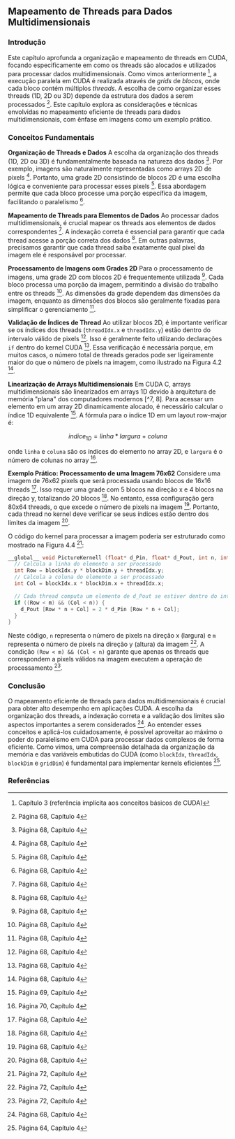 ## Mapeamento de Threads para Dados Multidimensionais

### Introdução
Este capítulo aprofunda a organização e mapeamento de threads em CUDA, focando especificamente em como os threads são alocados e utilizados para processar dados multidimensionais. Como vimos anteriormente [^1], a execução paralela em CUDA é realizada através de *grids* de *blocos*, onde cada bloco contém múltiplos *threads*. A escolha de como organizar esses threads (1D, 2D ou 3D) depende da estrutura dos dados a serem processados [^6]. Este capítulo explora as considerações e técnicas envolvidas no mapeamento eficiente de threads para dados multidimensionais, com ênfase em imagens como um exemplo prático.

### Conceitos Fundamentais

**Organização de Threads e Dados**
A escolha da organização dos threads (1D, 2D ou 3D) é fundamentalmente baseada na natureza dos dados [^6]. Por exemplo, imagens são naturalmente representadas como arrays 2D de pixels [^6]. Portanto, uma grade 2D consistindo de blocos 2D é uma escolha lógica e conveniente para processar esses pixels [^6]. Essa abordagem permite que cada bloco processe uma porção específica da imagem, facilitando o paralelismo [^6].

**Mapeamento de Threads para Elementos de Dados**
Ao processar dados multidimensionais, é crucial mapear os threads aos elementos de dados correspondentes [^6]. A indexação correta é essencial para garantir que cada thread acesse a porção correta dos dados [^6]. Em outras palavras, precisamos garantir que cada thread saiba exatamente qual pixel da imagem ele é responsável por processar.

**Processamento de Imagens com Grades 2D**
Para o processamento de imagens, uma grade 2D com blocos 2D é frequentemente utilizada [^6]. Cada bloco processa uma porção da imagem, permitindo a divisão do trabalho entre os threads [^6]. As dimensões da grade dependem das dimensões da imagem, enquanto as dimensões dos blocos são geralmente fixadas para simplificar o gerenciamento [^6].

**Validação de Índices de Thread**
Ao utilizar blocos 2D, é importante verificar se os índices dos threads (`threadIdx.x` e `threadIdx.y`) estão dentro do intervalo válido de pixels [^6]. Isso é geralmente feito utilizando declarações `if` dentro do kernel CUDA [^6]. Essa verificação é necessária porque, em muitos casos, o número total de threads gerados pode ser ligeiramente maior do que o número de pixels na imagem, como ilustrado na Figura 4.2 [^6].

**Linearização de Arrays Multidimensionais**
Em CUDA C, arrays multidimensionais são linearizados em arrays 1D devido à arquitetura de memória "plana" dos computadores modernos [^7, 8]. Para acessar um elemento em um array 2D dinamicamente alocado, é necessário calcular o índice 1D equivalente [^7]. A fórmula para o índice 1D em um layout row-major é:

$$indice_{1D} = linha * largura + coluna$$

onde `linha` e `coluna` são os índices do elemento no array 2D, e `largura` é o número de colunas no array [^8].

**Exemplo Prático: Processamento de uma Imagem 76x62**
Considere uma imagem de 76x62 pixels que será processada usando blocos de 16x16 threads [^6]. Isso requer uma grade com 5 blocos na direção x e 4 blocos na direção y, totalizando 20 blocos [^6]. No entanto, essa configuração gera 80x64 threads, o que excede o número de pixels na imagem [^6]. Portanto, cada thread no kernel deve verificar se seus índices estão dentro dos limites da imagem [^6].

O código do kernel para processar a imagem poderia ser estruturado como mostrado na Figura 4.4 [^10]:

```c++
__global__ void PictureKernell (float* d_Pin, float* d_Pout, int n, int m) {
  // Calcula a linha do elemento a ser processado
  int Row = blockIdx.y * blockDim.y + threadIdx.y;
  // Calcula a coluna do elemento a ser processado
  int Col = blockIdx.x * blockDim.x + threadIdx.x;

  // Cada thread computa um elemento de d_Pout se estiver dentro do intervalo
  if ((Row < m) && (Col < n)) {
    d_Pout [Row * n + Col] = 2 * d_Pin [Row * n + Col];
  }
}
```
Neste código, `n` representa o número de pixels na direção x (largura) e `m` representa o número de pixels na direção y (altura) da imagem [^10]. A condição `(Row < m) && (Col < n)` garante que apenas os threads que correspondem a pixels válidos na imagem executem a operação de processamento [^10].

### Conclusão
O mapeamento eficiente de threads para dados multidimensionais é crucial para obter alto desempenho em aplicações CUDA. A escolha da organização dos threads, a indexação correta e a validação dos limites são aspectos importantes a serem considerados [^6]. Ao entender esses conceitos e aplicá-los cuidadosamente, é possível aproveitar ao máximo o poder do paralelismo em CUDA para processar dados complexos de forma eficiente. Como vimos, uma compreensão detalhada da organização da memória e das variáveis embutidas do CUDA (como `blockIdx`, `threadIdx`, `blockDim` e `gridDim`) é fundamental para implementar kernels eficientes [^2].

### Referências
[^1]: Capítulo 3 (referência implícita aos conceitos básicos de CUDA)
[^2]: Página 64, Capítulo 4
[^6]: Página 68, Capítulo 4
[^7]: Página 69, Capítulo 4
[^8]: Página 70, Capítulo 4
[^10]: Página 72, Capítulo 4

<!-- END -->
